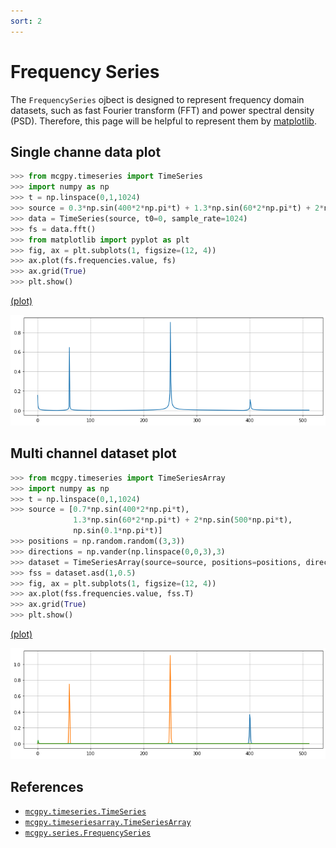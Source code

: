 ```yaml
---
sort: 2
---
```


# Frequency Series

The `FrequencySeries` ojbect is designed to represent frequency domain datasets, such as fast Fourier transform (FFT) and power spectral density (PSD). Therefore, this page will be helpful to represent them by [matplotlib](https://matplotlib.org/).

## Single channe data plot

```python
>>> from mcgpy.timeseries import TimeSeries
>>> import numpy as np
>>> t = np.linspace(0,1,1024)
>>> source = 0.3*np.sin(400*2*np.pi*t) + 1.3*np.sin(60*2*np.pi*t) + 2*np.sin(500*np.pi*t) + np.sin(0.1*np.pi*t) 
>>> data = TimeSeries(source, t0=0, sample_rate=1024)
>>> fs = data.fft()
>>> from matplotlib import pyplot as plt
>>> fig, ax = plt.subplots(1, figsize=(12, 4))
>>> ax.plot(fs.frequencies.value, fs)
>>> ax.grid(True)
>>> plt.show() 
```
[(plot)](https://github.com/pjjung/mcgpy/blob/gh-pages/imgs/visualization-frequencyseries-example.png)

![visualization-frequencyseries-example](../imgs/visualization-frequencyseries-example.png)

## Multi channel dataset plot

```python
>>> from mcgpy.timeseries import TimeSeriesArray
>>> import numpy as np
>>> t = np.linspace(0,1,1024)
>>> source = [0.7*np.sin(400*2*np.pi*t), 
              1.3*np.sin(60*2*np.pi*t) + 2*np.sin(500*np.pi*t),
              np.sin(0.1*np.pi*t)]
>>> positions = np.random.random((3,3))
>>> directions = np.vander(np.linspace(0,0,3),3)
>>> dataset = TimeSeriesArray(source=source, positions=positions, directions=directions, t0=0, sample_rate=1024)
>>> fss = dataset.asd(1,0.5)
>>> fig, ax = plt.subplots(1, figsize=(12, 4))
>>> ax.plot(fss.frequencies.value, fss.T)
>>> ax.grid(True)
>>> plt.show() 
```
[(plot)](https://github.com/pjjung/mcgpy/blob/gh-pages/imgs/visualization-frequencyseries-example2.png)

![visualization-frequencyseries-example2](../imgs/visualization-frequencyseries-example2.png)

## References

* [`mcgpy.timeseries.TimeSeries`](https://pjjung.github.io/mcgpy/Classes/TimeSeries.html)
* [`mcgpy.timeseriesarray.TimeSeriesArray`](https://pjjung.github.io/mcgpy/Classes/TimeSeriesArray.html)
* [`mcgpy.series.FrequencySeries`](https://pjjung.github.io/mcgpy/Classes/FrequencySeries.html)
